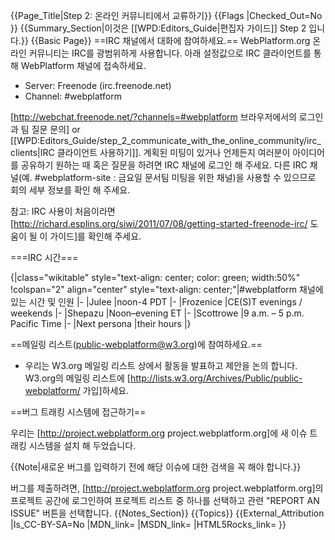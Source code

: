 {{Page_Title|Step 2: 온라인 커뮤니티에서 교류하기}}
{{Flags
|Checked_Out=No
}}
{{Summary_Section|이것은 [[WPD:Editors_Guide|편집자 가이드]] Step 2 입니다.}}
{{Basic Page}}
==IRC 채널에서 대화에 참여하세요.==
WebPlatform.org 온라인 커뮤니티는 IRC를 광범위하게 사용합니다. 아래 설정값으로 IRC 클라이언트를 통해 WebPlatform 채널에 접속하세요.
* Server: Freenode (irc.freenode.net)
* Channel: #webplatform

[http://webchat.freenode.net/?channels=#webplatform 브라우저에서의 로그인과 팀 질문 문의] or [[WPD:Editors_Guide/step_2_communicate_with_the_online_community/irc_clients|IRC 클라이언트 사용하기]]. 계획된 미팅이 있거나 언제든지 여러분이 아이디어를 공유하기 원하는 때 혹은 질문을 하려면 IRC 채널에 로그인 해 주세요. 다른 IRC 채널(예. #webplatform-site : 금요일 문서팀 미팅을 위한 채널)을 사용할 수 있으므로 회의 세부 정보를 확인 해 주세요.

참고: IRC 사용이 처음이라면 [http://richard.esplins.org/siwi/2011/07/08/getting-started-freenode-irc/ 도움이 될 이 가이드]를 확인해 주세요.

===IRC 시간===

{|class="wikitable" style="text-align: center; color: green; width:50%"
!colspan="2" align="center" style="text-align: center;"|#webplatform 채널에 있는 시간 및 인원
|-
|Julee
|noon-4 PDT
|-
|Frozenice
|CE(S)T evenings / weekends
|-
|Shepazu
|Noon–evening ET
|-
|Scottrowe
|9 a.m. – 5 p.m. Pacific Time
|-
|Next persona
|their hours
|}

==메일링 리스트(public-webplatform@w3.org)에 참여하세요.==
* 우리는 W3.org 메일링 리스트 상에서 활동을 발표하고 제안을 논의 합니다. W3.org의 메일링 리스트에 [http://lists.w3.org/Archives/Public/public-webplatform/ 가입]하세요.

==버그 트래킹 시스템에 접근하기==

우리는 [http://project.webplatform.org project.webplatform.org]에 새 이슈 트래킹 시스템을 설치 해 두었습니다.

{{Note|새로운 버그를 입력하기 전에 해당 이슈에 대한 검색을 꼭 해야 합니다.}}

버그를 제출하려면, [http://project.webplatform.org project.webplatform.org]의 프로젝트 공간에 로그인하여 프로젝트 리스트 중 하나를 선택하고 관련 "REPORT AN ISSUE" 버튼을 선택합니다.
{{Notes_Section}}
{{Topics}}
{{External_Attribution
|Is_CC-BY-SA=No
|MDN_link=
|MSDN_link=
|HTML5Rocks_link=
}}